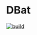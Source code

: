 # DBat
[![build](https://github.com/lewissteele/dbat/actions/workflows/build.yml/badge.svg)](https://github.com/lewissteele/dbat/actions/workflows/build.yml)